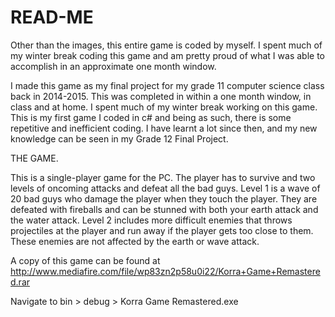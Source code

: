 # READ-ME
Other than the images, this entire game is coded by myself. I spent much of my winter break coding this game and am pretty proud of what I was able to accomplish in an approximate one month window. 

I made this game as my final project for my grade 11 computer science class back in 2014-2015. This was completed in within a one month window, in class and at home. I spent much of my winter break working on this game. This is my first game I coded in c# and being as such, there is some repetitive and inefficient coding. I have learnt a lot since then, and my new knowledge can be seen in my Grade 12 Final Project.

THE GAME.

This is a single-player game for the PC. The player has to survive and two levels of oncoming attacks and defeat all the bad guys. Level 1 is a wave of 20 bad guys who damage the player when they touch the player. They are defeated with fireballs and can be stunned with both your earth attack and the water attack. Level 2 includes more difficult enemies that throws projectiles at the player and run away if the player gets too close to them. These enemies are not affected by the earth or wave attack. 


A copy of this game can be found at http://www.mediafire.com/file/wp83zn2p58u0i22/Korra+Game+Remastered.rar

Navigate to bin > debug > Korra Game Remastered.exe
